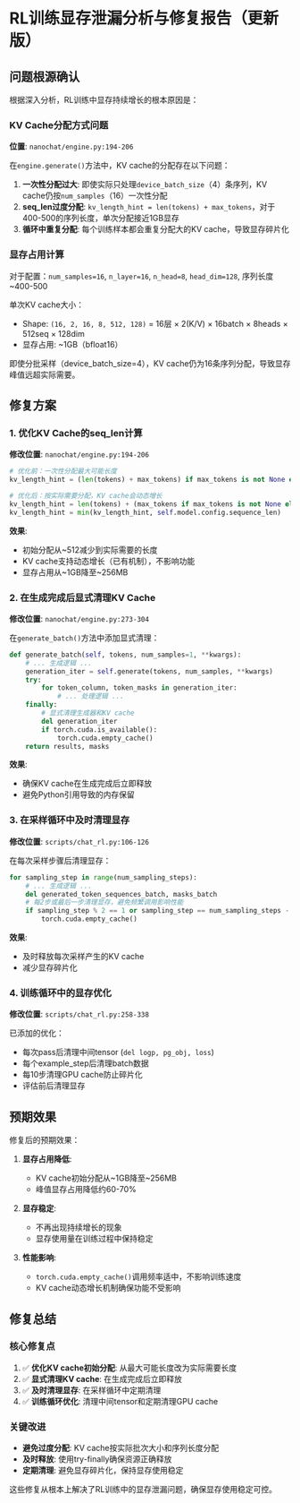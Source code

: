 # RL训练显存泄漏分析与修复报告（更新版）

## 问题根源确认

根据深入分析，RL训练中显存持续增长的根本原因是：

### KV Cache分配方式问题

**位置**: `nanochat/engine.py:194-206`

在`engine.generate()`方法中，KV cache的分配存在以下问题：

1. **一次性分配过大**: 即使实际只处理`device_batch_size`（4）条序列，KV cache仍按`num_samples`（16）一次性分配
2. **seq_len过度分配**: `kv_length_hint = len(tokens) + max_tokens`，对于400-500的序列长度，单次分配接近1GB显存
3. **循环中重复分配**: 每个训练样本都会重复分配大的KV cache，导致显存碎片化

### 显存占用计算

对于配置：`num_samples=16`, `n_layer=16`, `n_head=8`, `head_dim=128`, 序列长度~400-500

单次KV cache大小：
- Shape: `(16, 2, 16, 8, 512, 128)` = 16层 × 2(K/V) × 16batch × 8heads × 512seq × 128dim
- 显存占用: ~1GB（bfloat16）

即使分批采样（device_batch_size=4），KV cache仍为16条序列分配，导致显存峰值远超实际需要。

## 修复方案

### 1. 优化KV Cache的seq_len计算

**修改位置**: `nanochat/engine.py:194-206`

```python
# 优化前：一次性分配最大可能长度
kv_length_hint = (len(tokens) + max_tokens) if max_tokens is not None else self.model.config.sequence_len

# 优化后：按实际需要分配，KV cache会动态增长
kv_length_hint = len(tokens) + (max_tokens if max_tokens is not None else 256)
kv_length_hint = min(kv_length_hint, self.model.config.sequence_len)
```

**效果**: 
- 初始分配从~512减少到实际需要的长度
- KV cache支持动态增长（已有机制），不影响功能
- 显存占用从~1GB降至~256MB

### 2. 在生成完成后显式清理KV Cache

**修改位置**: `nanochat/engine.py:273-304`

在`generate_batch()`方法中添加显式清理：

```python
def generate_batch(self, tokens, num_samples=1, **kwargs):
    # ... 生成逻辑 ...
    generation_iter = self.generate(tokens, num_samples, **kwargs)
    try:
        for token_column, token_masks in generation_iter:
            # ... 处理逻辑 ...
    finally:
        # 显式清理生成器和KV cache
        del generation_iter
        if torch.cuda.is_available():
            torch.cuda.empty_cache()
    return results, masks
```

**效果**: 
- 确保KV cache在生成完成后立即释放
- 避免Python引用导致的内存保留

### 3. 在采样循环中及时清理显存

**修改位置**: `scripts/chat_rl.py:106-126`

在每次采样步骤后清理显存：

```python
for sampling_step in range(num_sampling_steps):
    # ... 生成逻辑 ...
    del generated_token_sequences_batch, masks_batch
    # 每2步或最后一步清理显存，避免频繁调用影响性能
    if sampling_step % 2 == 1 or sampling_step == num_sampling_steps - 1:
        torch.cuda.empty_cache()
```

**效果**: 
- 及时释放每次采样产生的KV cache
- 减少显存碎片化

### 4. 训练循环中的显存优化

**修改位置**: `scripts/chat_rl.py:258-338`

已添加的优化：
- 每次pass后清理中间tensor (`del logp, pg_obj, loss`)
- 每个example_step后清理batch数据
- 每10步清理GPU cache防止碎片化
- 评估前后清理显存

## 预期效果

修复后的预期效果：

1. **显存占用降低**: 
   - KV cache初始分配从~1GB降至~256MB
   - 峰值显存占用降低约60-70%

2. **显存稳定**: 
   - 不再出现持续增长的现象
   - 显存使用量在训练过程中保持稳定

3. **性能影响**: 
   - `torch.cuda.empty_cache()`调用频率适中，不影响训练速度
   - KV cache动态增长机制确保功能不受影响

## 修复总结

### 核心修复点

1. ✅ **优化KV cache初始分配**: 从最大可能长度改为实际需要长度
2. ✅ **显式清理KV cache**: 在生成完成后立即释放
3. ✅ **及时清理显存**: 在采样循环中定期清理
4. ✅ **训练循环优化**: 清理中间tensor和定期清理GPU cache

### 关键改进

- **避免过度分配**: KV cache按实际批次大小和序列长度分配
- **及时释放**: 使用try-finally确保资源正确释放
- **定期清理**: 避免显存碎片化，保持显存使用稳定

这些修复从根本上解决了RL训练中的显存泄漏问题，确保显存使用稳定可控。
